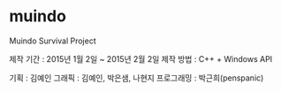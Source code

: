 # muindo
Muindo Survival Project

제작 기간 : 2015년 1월 2일 ~ 2015년 2월 2일
제작 방법 : C++ + Windows API

기획 : 김예인
그래픽 : 김예인, 박은샘, 나현지
프로그래밍 : 박근희(penspanic)

